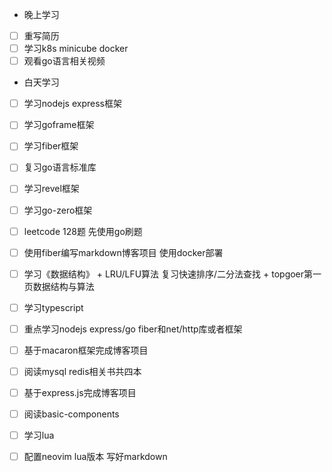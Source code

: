 + 晚上学习

- [ ] 重写简历
- [ ] 学习k8s minicube docker
- [ ] 观看go语言相关视频

+ 白天学习

- [ ] 学习nodejs express框架
- [ ] 学习goframe框架
- [ ] 学习fiber框架
- [ ] 复习go语言标准库
- [ ] 学习revel框架
- [ ] 学习go-zero框架
- [ ] leetcode 128题 先使用go刷题 
- [ ] 使用fiber编写markdown博客项目 使用docker部署
- [ ] 学习《数据结构》 + LRU/LFU算法 复习快速排序/二分法查找 + topgoer第一页数据结构与算法
- [ ] 学习typescript
- [ ] 重点学习nodejs express/go fiber和net/http库或者框架
- [ ] 基于macaron框架完成博客项目
- [ ] 阅读mysql redis相关书共四本
- [ ] 基于express.js完成博客项目
- [ ] 阅读basic-components
- [ ] 学习lua 
- [ ] 配置neovim lua版本 写好markdown

